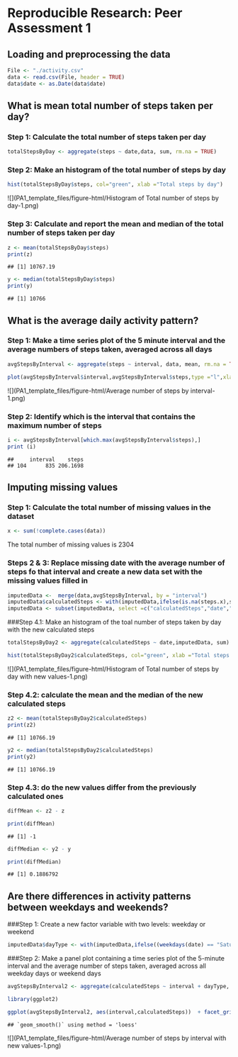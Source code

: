 # Reproducible Research: Peer Assessment 1


## Loading and preprocessing the data


```r
File <- "./activity.csv"
data <- read.csv(File, header = TRUE)
data$date <- as.Date(data$date)
```

## What is mean total number of steps taken per day?

### Step 1: Calculate the total number of steps taken per day


```r
totalStepsByDay <- aggregate(steps ~ date,data, sum, rm.na = TRUE)
```

### Step 2: Make an histogram of the total number of steps by day


```r
hist(totalStepsByDay$steps, col="green", xlab ="Total steps by day")
```

![](PA1_template_files/figure-html/Histogram of Total number of steps by day-1.png)<!-- -->

### Step 3: Calculate and report the mean and median of the total number of steps taken per day


```r
z <- mean(totalStepsByDay$steps)
print(z)
```

```
## [1] 10767.19
```



```r
y <- median(totalStepsByDay$steps)
print(y)
```

```
## [1] 10766
```

 
## What is the average daily activity pattern?

### Step 1: Make a time series plot of the 5 minute interval and the average numbers of steps taken, averaged across all days


```r
avgStepsByInterval <- aggregate(steps ~ interval, data, mean, rm.na = TRUE)

plot(avgStepsByInterval$interval,avgStepsByInterval$steps,type ="l",xlab="Interval", ylab = "Average number of steps")
```

![](PA1_template_files/figure-html/Average number of steps by interval-1.png)<!-- -->

### Step 2: Identify which is the interval that contains the maximum number of steps

```r
i <- avgStepsByInterval[which.max(avgStepsByInterval$steps),]
print (i)
```

```
##     interval    steps
## 104      835 206.1698
```


## Imputing missing values

### Step 1: Calculate the total number of missing values in the dataset

```r
x <- sum(!complete.cases(data))
```

The total number of missing values is 2304

### Steps 2 & 3: Replace missing date with the average number of steps fo that interval and create a new data set with the missing values filled in

```r
imputedData <-  merge(data,avgStepsByInterval, by = "interval")
imputedData$calculatedSteps <- with(imputedData,ifelse(is.na(steps.x),steps.y,steps.x))
imputedData <- subset(imputedData, select =c("calculatedSteps","date","interval"))
```

###Step 4.1: Make an histogram of the toal number of steps taken by day with the new calculated steps


```r
totalStepsByDay2 <- aggregate(calculatedSteps ~ date,imputedData, sum)

hist(totalStepsByDay2$calculatedSteps, col="green", xlab ="Total steps by day")
```

![](PA1_template_files/figure-html/Histogram of Total number of steps by day with new values-1.png)<!-- -->

### Step 4.2: calculate the mean and the median of the new calculated steps


```r
z2 <- mean(totalStepsByDay2$calculatedSteps)
print(z2)
```

```
## [1] 10766.19
```



```r
y2 <- median(totalStepsByDay2$calculatedSteps)
print(y2)
```

```
## [1] 10766.19
```

### Step 4.3: do the new values differ from the previously calculated ones


```r
diffMean <- z2 - z

print(diffMean)
```

```
## [1] -1
```

```r
diffMedian <- y2 - y

print(diffMedian)
```

```
## [1] 0.1886792
```


## Are there differences in activity patterns between weekdays and weekends?

###Step 1: Create a new factor variable with two levels: weekday or weekend


```r
imputedData$dayType <- with(imputedData,ifelse((weekdays(date) == "Saturday" | weekdays(date) == "Sunday") ,"Weekend","Weekday"))
```


###Step 2: Make a panel plot containing a time series plot of the 5-minute interval  and the average number of steps taken, averaged across all weekday days or weekend days 


```r
avgStepsByInterval2 <- aggregate(calculatedSteps ~ interval + dayType, imputedData, mean)

library(ggplot2)

ggplot(avgStepsByInterval2, aes(interval,calculatedSteps))  + facet_grid(.~dayType) + labs(x = "Interval") + labs(y = "Average Calculated Steps") + geom_line() +  geom_smooth() 
```

```
## `geom_smooth()` using method = 'loess'
```

![](PA1_template_files/figure-html/Average number of steps by interval with new values-1.png)<!-- -->

